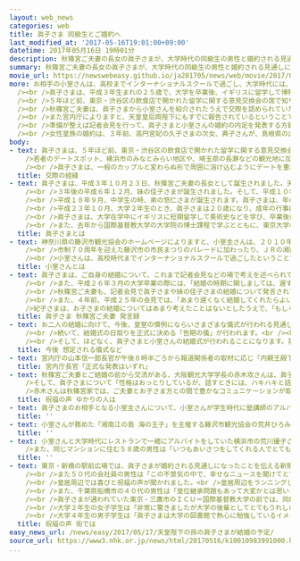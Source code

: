 ```yaml
---
layout: web_news
categories: web
title: 眞子さま 同級生とご婚約へ
last_modified_at: '2017-05-16T19:01:00+09:00'
datetime: 2017年05月16日 19時01分
description: 秋篠宮ご夫妻の長女の眞子さまが、大学時代の同級生の男性と婚約される見通しになりました。関係者によりますと眞子さまは、ＩＣＵ＝国際基督教大学に通っていたときの同級生で、横浜市に住む法律事務所勤務の小室圭さん（２５）と婚約される見通しになりました。結婚の時期は、来年が想定されているということです。
summary: 秋篠宮ご夫妻の長女の眞子さまが、大学時代の同級生の男性と婚約される見通しになりました。関係者によりますと眞子さまは、ＩＣＵ＝国際基督教大学に通っていたときの同級生で、横浜市に住む法律事務所勤務の小室圭さん（２５）と婚約される見通しになりました。結婚の時期は、来年が想定されているということです。
movie_url: https://newswebeasy.github.io/ja201705/news/web/movie/2017/05/17/k10010983991000.mp4
more: お相手の小室さんは、高校までインターナショナルスクールで過ごし、大学時代には、神奈川県の藤沢市観光協会が主催する２０１０年度の「湘南江の島海の王子」として各地で行われる観光キャンペーンなどで活躍した経歴があります。<br
  /><br />眞子さまは、平成３年生まれの２５歳で、大学を卒業後、イギリスに留学して博物館学を学ばれました。帰国後は、日本テニス協会の名誉総裁などを務める一方、外国を親善訪問するなど皇族としての活動に取り組んでいて、去年からは、東京大学の博物館の研究員として、東京・丸の内の施設で週に３日程度勤務されています。<br
  /><br />５年ほど前、東京・渋谷区の飲食店で開かれた留学に関する意見交換会の席で知り合って以来、交際が続いてきたということです。<br /><br />眞子さまは、最近も月に数回、東京都内やその近郊で、小室さんとデートを重ねられていました。<br
  /><br />秋篠宮ご夫妻は、眞子さまから小室さんを紹介されたうえで交際を認められていたということで、かつて秋篠宮さまが仲をとりもった妹の黒田清子さんと黒田慶樹さん夫妻も、眞子さまの将来に向けた相談に乗ることがあったということです。<br
  /><br />また宮内庁によりますと、天皇皇后両陛下にもすでに報告されているということです。<br /><br />眞子さまは、天皇の子や孫にあたる女性皇族「内親王」で、宮内庁は、同じく「内親王」として結婚した黒田清子さんの例も参考に水面下で準備作業を進めています。<br
  /><br />準備が整えば記者会見を行って、眞子さまと小室さんの婚約の内定を発表する方針です。<br /><br />皇族の結婚は、男性の場合、皇室典範の規定で皇室会議の議決が必要ですが、皇室を離れる女性の場合、こうした手続きは必要なく、一般の結納にあたる「納采の儀」と呼ばれる儀式が行われて婚約が正式に決まります。<br
  /><br />女性皇族の婚約は、３年前、高円宮妃の久子さまの次女、典子さんが、島根県の出雲大社の神職、千家国麿さんと婚約した時以来で、「内親王」では、黒田清子さん以来１２年ぶりになります。
body:
- text: 眞子さまは、５年ほど前、東京・渋谷区の飲食店で開かれた留学に関する意見交換会の席で小室さんと知り合い、交際を続けられてきました。<br /><br
    />若者のデートスポット、横浜市のみなとみらい地区や、埼玉県の長瀞などの観光地に加え、天皇ご一家の静養先、神奈川県の葉山などにも出かけられました。最近も月に数回、東京都内やその近郊で会われていたということです。<br
    /><br />眞子さまは、一般のカップルと変わらぬ形で周囲に溶け込むようにデートを重ね、小室さんとの愛情を育まれてきました。
  title: 交際の経緯
- text: 眞子さまは、平成３年１０月２３日、秋篠宮ご夫妻の長女として誕生されました。天皇皇后両陛下にとって初めてのお孫さんでした。<br /><br />お名前の「眞」の字には「自然のまま、ありのまま」の意味があり、「天性のものを失わず、自然に、飾ることなく、ありのままに人生を歩んでほしい」という願いが込められています。<br
    /><br />３年後の平成６年１２月、妹の佳子さまが誕生されました。そして、平成１０年には学習院初等科に入学されます。卒業文集では、将来の夢について、「私は日本画の創作、保存や修復の仕事、そして広く美術の研究にも関心を持っています。そしていつか、今にも飛び立ちそうな鳥の絵を描きたいと思います」と記されました。<br
    /><br />平成１８年９月、中学生の時、弟の悠仁さまが誕生されます。眞子さまは、年の離れた姉として悠仁さまをかわいがり、きょうだい３人で仲よく過ごされました。中学、高校と学習院で学ばれましたが、大学は、教養学部で一般教養などを広く学んだあと、研究分野を決めることができる国際基督教大学に進学されました。<br
    /><br />平成２３年１０月、大学２年生のとき、眞子さまは２０歳になり、成年の行事に臨まれました。「内親王」と呼ばれる天皇の子や孫にあたる女性皇族が成年を迎えたのは、天皇陛下の長女の黒田清子さん以来、２２年ぶりでした。<br
    /><br />眞子さまは、大学在学中にイギリスに短期留学して美術史などを学び、卒業後は、関心を持つ博物館学の分野で実績のあるイギリスのレスター大学の大学院に留学されました。その後、日本テニス協会の名誉総裁や日本工芸会の総裁に就任し、外国を親善訪問するなど皇族としての活動に取り組まれています。<br
    /><br />また、去年から国際基督教大学の大学院の博士課程で学ぶとともに、東京大学の博物館の客員研究員として、東京・丸の内にある施設で週に３回程度勤務されています。
  title: 眞子さまとは
- text: 神奈川県の藤沢市観光協会のホームページによりますと、小室圭さんは、２０１０年度の「湘南江の島 海の王子」として、各地で行われるさまざまなイベントや観光キャンペーンで活躍しました。<br
    /><br />市制７０周年を迎えた藤沢市の市民まつりのパレードに加わったり、ＪＲの湘南新宿ラインで結ばれる群馬県高崎市を訪れて藤沢市の魅力をＰＲしたりしたほか、テレビのチャリティー番組による募金活動にも参加しました。<br
    /><br />小室さんは、高校時代までインターナショナルスクールで過ごしたということで、当時の紹介文では、「海の王子」としての抱負について、「湘南藤沢の魅力をグローバルな視点から皆さまにお届けできたらうれしいです」などと語っていました。また、趣味は、眞子さまも得意なスキーのほか、バイオリンと料理を挙げ、将来の夢は、「外交に携わる」としていました。
  title: 小室さんとは
- text: 眞子さまは、ご自身の結婚について、これまで記者会見などの場で考えを述べられていました。<br />平成２３年１０月、２０歳の誕生日を迎えるにあたっての記者会見では、「両親、特に父は私の年の頃には結婚を考えていたようですけれども、私はまだあまり結婚については考えたことはありません。理想の男性像に関しましては確たるものはございません」と述べられていました。<br
    /><br />また、平成２６年３月の大学卒業の際には、「結婚の時期に関しましては、遅すぎず早すぎずできればよいと思っておりますが、理想の男性像というものは以前も申し上げましたように、特にございません」などと文書で回答されていました。<br
    /><br />秋篠宮ご夫妻も、記者会見で眞子さまや妹の佳子さまの結婚について発言されていました。<br />秋篠宮さまは、去年１１月の誕生日にあたり、ご自身が比較的若いときに結婚したことに触れたうえで、「ただこれは人それぞれ考えも違いますので、私は結婚については娘たちの意思をできるかぎり尊重したいなと思っています」と述べられていました。<br
    /><br />また、４年前、平成２５年の会見では、「あまり遅くなく結婚してくれたらよいなと思いますが、こればかりは一人でなくて相手もあることですし、またそのことを強要することはありません。ただ、あまり遅くなかったらよいなと」と話されていました。<br
    />紀子さまは、お子さまの結婚についてはあまり考えたことはないとしたうえで、「もしそのような出会いがありますならば、娘の気持ちや考えを聞いて、また、こちらの思いとか考えを伝えていきたいと思っています」と述べられていました。
  title: 眞子さま 秋篠宮ご夫妻 発言録
- text: お二人の結婚に向けて、今後、皇室の慣例にならいさまざまな儀式が行われる見通しです。<br />まず、一般の結納にあたる「納采の儀」が行われ、お二人の婚約が正式に決まります。天皇皇后両陛下の長女の紀宮さま、黒田清子さんの場合、お相手の家の使いが皇居を訪れて絹や鯛など結納の品を納めました。<br
    /><br />続いて、結婚式の日取りを正式に決める「告期の儀」が行われます。<br /><br />結婚式が近づくと、眞子さまは、平安時代の装束で皇室の祖先などをまつる皇居の宮中三殿に参拝し、両陛下にお別れのあいさつをする「朝見の儀」に臨まれます。<br
    /><br />そして、ほどなく、眞子さまと小室さんの結婚式が行われることになります。黒田清子さんの場合、結婚式は東京都内のホテルで天皇ご一家も出席されて神前式で行われました。
  title: 今後 想定される儀式など
- text: 宮内庁の山本信一郎長官が午後８時半ごろから報道関係者の取材に応じ「内親王殿下のご婚約については、しかるべき時期に宮内庁から発表するべく計画していたところで、お二方がこれからさまざまな準備を整えられ、お２人のお気持ちを尊重して発表することになっていました。正式な発表はいずれあるということですが、この件に関して、今後の予定などについて、現時点で申し上げることは差し控えたい」などとコメントしました。
  title: 宮内庁長官「正式な発表はいずれ」
- text: 秋篠宮ご夫妻とご結婚の前から交流がある、大阪観光大学学長の赤木攻さんは、眞子さまが婚約されることになったことについて、「眞子さまを小さいころからそばで見てきたので、大変うれしいのひと言です」と祝福しました。<br
    />そして、眞子さまについて「性格はおっとりしているが、話すときには、ハキハキと話される。秋篠宮殿下にも意見を言われているようで、『娘にはかなわない』と話されていた」と話しました。<br
    />赤木さんは秋篠宮家では、ご夫妻とお子さま方との間で豊かなコミュニケーションが取れているとして、「身近によいお手本があるので、いい家庭を築かれると思います。同じ世代にうらやましがられるような幸せな家庭を作ってほしい」と話していました。
  title: 祝福の声 ゆかりの人は
- text: 眞子さまのお相手となる小室圭さんについて、小室さんが学生時代に塾講師のアルバイトをしていた時の上司だった阿部泰志さんは「物腰が柔らかく語学も堪能で、相手のことを思いやれる好青年でした。とても親しみやすく、人の話をしっかり聞けるので、生徒からも人気があった」と話していました。また、眞子さまと婚約する見通しになったことについては、「非常に驚きましたが、彼の人間性がすばらしいからいい出会いがあったのだと思います。ぜひとも幸せになってもらいたい」と話していました。
  title: ''
- text: 小室さんが務めた「湘南江の島 海の王子」を主催する藤沢市観光協会の荒井ひろみさんは「ニュースを見て、とてもびっくりしています。おめでとうございます。小室さんは１８歳で『海の王子』になった記憶がありますが、笑顔がさわやかで、優しく人あたりがよい印象があります。小室さんとは群馬県高崎市などで藤沢市をアピールするキャンペーンに一緒に取り組みました。小室さん、眞子さま本当におめでとうございますと言いたいです」と話しています。
  title: ''
- text: 小室さんと大学時代にレストランで一緒にアルバイトをしていた横浜市の荒川優子さん（２４）は「当時から『眞子さまと大学が一緒で友達と何人かで遊びに行ったりしている』と聞いていましたが、婚約する見通しになったというのは本当に驚きました。とても母親思いで優しく、賢い人なのでお似合いだと思います」と話していました。<br
    />また、同じマンションに住む５８歳の男性は「いつもあいさつをしてくれる人でとても驚きました。おめでとうございます」と話していました。
  title: ''
- text: 東京・新橋の駅前広場では、眞子さまが婚約される見通しになったことを伝える新聞の号外が配られました。<br />号外を受け取った２０代の男子大学生は「自分たちと同じくらいの眞子さまが結婚されるのは、とてもすてきなことだと思います。笑顔であふれる家庭を築いてほしいです」と話していました。<br
    /><br />また５０代の会社員の男性は「この不景気の中で、幸せなニュースを聞けてとても嬉しくなりました。眞子さまのご結婚がみんなを元気にしてくれたと思います」と話していました。<br
    /><br />皇居周辺では喜びと祝福の声が聞かれました。<br />皇居周辺をランニングしていた東京・中央区の４０代の女性は「結婚について聞いて、とても驚きました。同級生のかたといい恋愛をしていたそうでとてもよかったと思います。どうか幸せになってほしいと思います」と話していました。<br
    /><br />また、千葉県船橋市の４０代の男性は「皇位継承問題もあって大変かとは思いましたが、いいニュースを聞けて、とてもうれしく思います。皇室を抜けられても、幸せに過ごしてほしいです」と話していました。<br
    /><br />眞子さまが通われていた東京・三鷹市のＩＣＵ＝国際基督教大学の前では、同級生だったお二人が婚約する見通しになったことを祝福する声が聞かれました。<br
    /><br />大学２年生の女子学生は「非常に驚きましたが大学の後輩としてとてもうれしいです。幸せになってほしいです。ぜひ、大学に２人で訪れて幸せな姿を学生たちに見せてほしいです」と話していました。<br
    /><br />大学４年生の男子学生は「眞子さまは大学の図書館で熱心に勉強しているイメージがあり、尊敬していました。幸せになってほしいです」と話していました。
  title: 祝福の声 街では
easy_news_url: /news/easy/2017/05/17/天皇陛下の孫の眞子さまが結婚の予定/
source_url: https://www3.nhk.or.jp/news/html/20170516/k10010983991000.html
...
```

